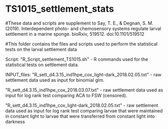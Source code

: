 # TS1015_settlement_stats

#These data and scripts are supplement to Say, T. E., & Degnan, S. M. (2019). Interdependent photo- and chemosensory systems regulate larval settlement in a marine sponge. bioRxiv, 519512. doi:10.1101/519512


#This folder contains the files and scripts used to perform the statistical tests on the larval settlement data 

Script:
"R_Script_settlement_TS1015.sh" - R commands used for the statistical tests on settlement data. 

INPUT_files:
"R_sett_d4.3.15_ind1hpe_cox_light-dark_2018.02.05.txt" - raw settlement data used as input for binomial glm.

"R_sett_d4.3.15_ind1hpe_cox_2018.03.07.txt" - raw settlement data used as input for log rank test comparing ACA to FSW (censored).

"R_sett_d4.3.15_ind1hpe_cox_light-dark_2018.02.05.txt" - raw settlement data used as input for log rank test comparing larvae that were maintained in constant light to larvae that were transferred from constant light into darkness
